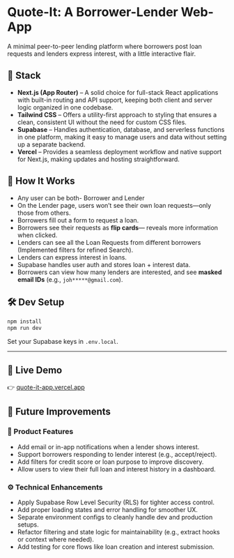 # Quote-It: A Borrower-Lender Web-App

A minimal peer-to-peer lending platform where borrowers post loan requests and lenders express interest, with a little interactive flair.

## 🚀 Stack

- **Next.js (App Router)** – A solid choice for full-stack React applications with built-in routing and API support, keeping both client and server logic organized in one codebase.  
- **Tailwind CSS** – Offers a utility-first approach to styling that ensures a clean, consistent UI without the need for custom CSS files.  
- **Supabase** – Handles authentication, database, and serverless functions in one platform, making it easy to manage users and data without setting up a separate backend.  
- **Vercel** – Provides a seamless deployment workflow and native support for Next.js, making updates and hosting straightforward.

## 🧠 How It Works

- Any user can be both- Borrower and Lender
- On the Lender page, users won’t see their own loan requests—only those from others.
- Borrowers fill out a form to request a loan.
- Borrowers see their requests as **flip cards**— reveals more information when clicked.
- Lenders can see all the Loan Requests from different borrowers (Implemented filters for refined Search).
- Lenders can express interest in loans.
- Supabase handles user auth and stores loan + interest data.
- Borrowers can view how many lenders are interested, and see **masked email IDs** (e.g., `joh*****@gmail.com`).

## 🛠 Dev Setup

```bash
npm install
npm run dev
````

Set your Supabase keys in `.env.local`.

---

## 🔗 Live Demo

👉 [quote-it-app.vercel.app](https://quote-it-ten.vercel.app/)

## 🔧 Future Improvements

### 🧩 Product Features
- Add email or in-app notifications when a lender shows interest.
- Support borrowers responding to lender interest (e.g., accept/reject).
- Add filters for credit score or loan purpose to improve discovery.
- Allow users to view their full loan and interest history in a dashboard.

### ⚙️ Technical Enhancements
- Apply Supabase Row Level Security (RLS) for tighter access control.
- Add proper loading states and error handling for smoother UX.
- Separate environment configs to cleanly handle dev and production setups.
- Refactor filtering and state logic for maintainability (e.g., extract hooks or context where needed).
- Add testing for core flows like loan creation and interest submission.


